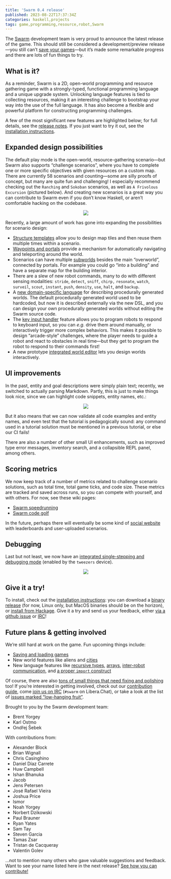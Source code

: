 ```yaml
---
title: 'Swarm 0.4 release'
published: 2023-08-22T17:37:34Z
categories: haskell,projects
tags: game,programming,resource,robot,Swarm
---
```


<p>The <a href="https://github.com/swarm-game/swarm/">Swarm</a> development team is very proud to announce the latest release of the game. This should still be considered a development/preview release—you still can’t <a href="https://github.com/swarm-game/swarm/issues/50">save your games</a>—but it’s made some remarkable progress and there are lots of fun things to try.</p>
<h2 id="what-is-it">What is it?</h2>
<p>As a reminder, Swarm is a 2D, open-world programming and resource gathering game with a strongly-typed, functional programming language and a unique upgrade system. Unlocking language features is tied to collecting resources, making it an interesting challenge to bootstrap your way into the use of the full language. It has also become a flexible and powerful platform for constructing programming challenges.</p>
<p>A few of the most significant new features are highlighted below; for full details, see the <a href="https://github.com/swarm-game/swarm/releases/tag/0.4.0.0">release notes</a>. If you just want to try it out, see the <a href="https://github.com/swarm-game/swarm#installing">installation instructions</a>.</p>
<h2 id="expanded-design-possibilities">Expanded design possibilities</h2>
<p>The default play mode is the open-world, resource-gathering scenario—but Swarm also supports “challenge scenarios”, where you have to complete one or more specific objectives with given resources on a custom map. There are currently 58 scenarios and counting—some are silly proofs of concept, but many are quite fun and challenging! I especially recommend checking out the <code>Ranching</code> and <code>Sokoban</code> scenarios, as well as <code>A Frivolous Excursion</code> (pictured below). And creating new scenarios is a great way you can contribute to Swarm even if you don’t know Haskell, or aren’t comfortable hacking on the codebase.</p>
<div style="text-align: center">
<p><img src="http://byorgey.files.wordpress.com/2023/08/excursion.png" /></p>
</div>
<p>Recently, a large amount of work has gone into expanding the possibilities for scenario design:</p>
<ul>
<li><a href="https://github.com/swarm-game/swarm/pull/1332">Structure templates</a> allow you to design map tiles and then reuse them multiple times within a scenario.</li>
<li><a href="https://github.com/swarm-game/swarm/pull/1356">Waypoints and portals</a> provide a mechanism for automatically navigating and teleporting around the world.</li>
<li>Scenarios can have multiple <a href="https://github.com/swarm-game/swarm/pull/1353">subworlds</a> besides the main “overworld”, connected by portals. For example you could go “into a building” and have a separate map for the building interior.</li>
<li>There are a slew of new robot commands, many to do with different sensing modalities: <code>stride</code>, <code>detect</code>, <code>sniff</code>, <code>chirp,</code> <code>resonate</code>, <code>watch</code>, <code>surveil</code>, <code>scout</code>, <code>instant</code>, <code>push</code>, <code>density</code>, <code>use</code>, <code>halt</code>, and <code>backup</code>.</li>
<li>A <a href="https://github.com/swarm-game/swarm/pull/1376">new domain-specific language</a> for describing procedurally generated worlds. The default procedurally generated world used to be hardcoded, but now it is described externally via the new DSL, and you can design your own procedurally generated worlds without editing the Swarm source code.</li>
<li>The <a href="https://github.com/swarm-game/swarm/pull/1214">key input handler</a> feature allows you to program robots to respond to keyboard input, so you can <em>e.g.</em> drive them around manually, or interactively trigger more complex behaviors. This makes it possible to design “arcade-style” challenges, where the player needs to guide a robot and react to obstacles in real time—but they get to program the robot to respond to their commands first!</li>
<li>A new prototype <a href="https://github.com/swarm-game/swarm/pull/873">integrated world editor</a> lets you design worlds interactively.</li>
</ul>
<h2 id="ui-improvements">UI improvements</h2>
<p>In the past, entity and goal descriptions were simply plain text; recently, we switched to actually parsing Markdown. Partly, this is just to make things look nice, since we can highlight code snippets, entity names, etc.:</p>
<div style="text-align: center">
<p><img src="http://byorgey.files.wordpress.com/2023/08/crafting.png" /></p>
</div>
<p>But it also means that we can now validate all code examples and entity names, and even test that the tutorial is pedagogically sound: any command used in a tutorial solution must be mentioned in a previous tutorial, or else our CI fails!</p>
<p>There are also a number of other small UI enhancements, such as improved type error messages, inventory search, and a collapsible REPL panel, among others.</p>
<h2 id="scoring-metrics">Scoring metrics</h2>
<p>We now keep track of a number of metrics related to challenge scenario solutions, such as total time, total game ticks, and code size. These metrics are tracked and saved across runs, so you can compete with yourself, and with others. For now, see these wiki pages:</p>
<ul>
<li><a href="https://github.com/swarm-game/swarm/wiki/Speedrunning">Swarm speedrunning</a></li>
<li><a href="https://github.com/swarm-game/swarm/wiki/Code-golf">Swarm code golf</a></li>
</ul>
<p>In the future, perhaps there will eventually be some kind of <a href="https://github.com/swarm-game/swarm/issues/1259">social website</a> with leaderboards and user-uploaded scenarios.</p>
<h2 id="debugging">Debugging</h2>
<p>Last but not least, we now have an <a href="https://github.com/swarm-game/swarm/pull/1081">integrated single-stepping and debugging mode</a> (enabled by the <code>tweezers</code> device).</p>
<div style="text-align: center">
<p><img src="http://byorgey.files.wordpress.com/2023/08/debugger.png" /></p>
</div>
<h2 id="give-it-a-try">Give it a try!</h2>
<p>To install, check out the <a href="https://github.com/swarm-game/swarm#installing">installation instructions</a>: you can download a <a href="https://github.com/swarm-game/swarm/releases">binary release</a> (for now, Linux only, but MacOS binaries should be on the horizon), or <a href="https://hackage.haskell.org/package/swarm">install from Hackage</a>. Give it a try and send us your feedback, either <a href="https://github.com/swarm-game/swarm/issues/new/choose">via a github issue</a> or <a href="https://web.libera.chat/?channels=#swarm">IRC</a>!</p>
<h2 id="future-plans-getting-involved">Future plans &amp; getting involved</h2>
<p>We’re still hard at work on the game. Fun upcoming things include:</p>
<ul>
<li><a href="https://github.com/swarm-game/swarm/issues/50">Saving and loading games</a></li>
<li>New world features like aliens and <a href="https://github.com/swarm-game/swarm/issues/112">cities</a></li>
<li>New language features like <a href="https://github.com/swarm-game/swarm/issues/154">recursive types</a>, <a href="https://github.com/swarm-game/swarm/issues/98">arrays</a>, <a href="https://github.com/swarm-game/swarm/issues/94">inter-robot communication</a>, and <a href="https://github.com/swarm-game/swarm/issues/495">a proper <code>import</code> construct</a></li>
</ul>
<p>Of course, there are also <a href="https://github.com/swarm-game/swarm/issues?q=is%3Aissue+is%3Aopen+label%3A%22C-Low+Hanging+Fruit%22">tons of small things that need fixing and polishing</a> too! If you’re interested in getting involved, check out our <a href="https://github.com/swarm-game/swarm/blob/main/CONTRIBUTING.md">contribution guide</a>, come <a href="https://web.libera.chat/?channels=#swarm">join us on IRC</a> (<code>#swarm</code> on Libera.Chat), or take a look at the list of <a href="https://github.com/swarm-game/swarm/issues?q=is%3Aissue+is%3Aopen+label%3A%22C-Low+Hanging+Fruit%22">issues marked “low-hanging fruit”</a>.</p>
<p>Brought to you by the Swarm development team:</p>
<ul>
<li>Brent Yorgey</li>
<li>Karl Ostmo</li>
<li>Ondřej Šebek</li>
</ul>
<p>With contributions from:</p>
<ul>
<li>Alexander Block</li>
<li>Brian Wignall</li>
<li>Chris Casinghino</li>
<li>Daniel Díaz Carrete</li>
<li>Huw Campbell</li>
<li>Ishan Bhanuka</li>
<li>Jacob</li>
<li>Jens Petersen</li>
<li>José Rafael Vieira</li>
<li>Joshua Price</li>
<li>lsmor</li>
<li>Noah Yorgey</li>
<li>Norbert Dzikowski</li>
<li>Paul Brauner</li>
<li>Ryan Yates</li>
<li>Sam Tay</li>
<li>Steven Garcia</li>
<li>Tamas Zsar</li>
<li>Tristan de Cacqueray</li>
<li>Valentin Golev</li>
</ul>
<p>…not to mention many others who gave valuable suggestions and feedback. Want to see your name listed here in the next release? <a href="https://github.com/swarm-game/swarm/blob/main/CONTRIBUTING.md">See how you can contribute!</a></p>

